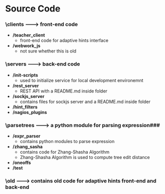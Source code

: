 # Source Code #

### \clients ---> front-end code ###
- **/teacher_client**
	- front-end code for adaptive hints interface
- **/webwork_js**
	- not sure whether this is old

### \servers ---> back-end code ###
- **/init-scripts**	
	- used to initialize service for local development environemnt
- **/rest_server**
	- REST API with a README.md inside folder
- **/sockjs_server**
	- contains files for sockjs server and a README.md inside folder
- **/hint_filters**
- **/nagios_plugins**
	

### \parsetrees ---> a python module for parsing expression###
- **/expr_parser**
	- contains python modules to parse expression
- **/zhang_sasha**
	- contains code for Zhang-Shasha Algorithm
	- Zhang-Shasha Algorithm is used to compute tree edit distance
- **/oneoffs**
- **/test**

### \old ---> contains old code for adaptive hints front-end and back-end ###